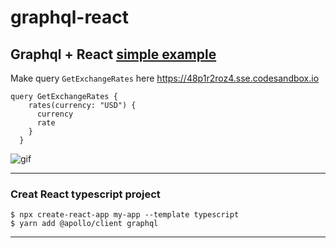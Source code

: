 # graphql-react

## Graphql + React [simple example](https://graphql-react-example.netlify.app/)

Make query `GetExchangeRates` here https://48p1r2roz4.sse.codesandbox.io

```
query GetExchangeRates {
    rates(currency: "USD") {
      currency
      rate
    }
  }
```

![gif](gif.gif)

---

### Creat React typescript project

```shell
$ npx create-react-app my-app --template typescript
$ yarn add @apollo/client graphql
```

---
